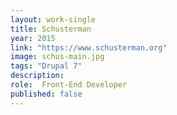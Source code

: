 ```yaml
---
layout: work-single
title: Schusterman
year: 2015
link: "https://www.schusterman.org"
image: schus-main.jpg
tags: "Drupal 7"
description: 
role:  Front-End Developer
published: false
---
```

